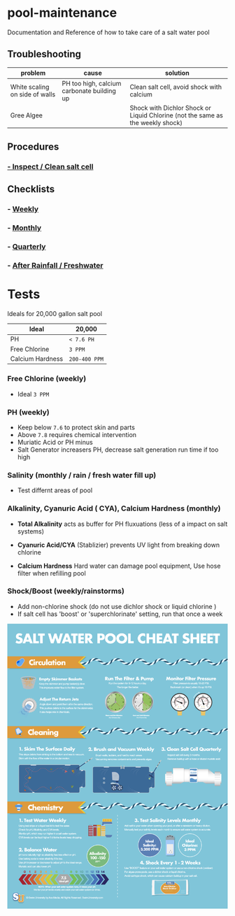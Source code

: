 # pool-maintenance

Documentation and Reference of how to take care of a salt water pool

## Troubleshooting

| problem| cause | solution| 
| --- | --- | --- | 
| White scaling on side of walls | PH too high, calcium carbonate building up| Clean salt cell, avoid shock with calcium | 
| Gree Algee | | Shock with Dichlor Shock or Liquid Chlorine (not the same as the weekly shock)|


## Procedures

### [- Inspect / Clean salt cell](/procedures/inspect%20salt%20cell.md)



## Checklists

### - [Weekly](/checklists/weekly.md)
### - [Monthly](/checklists/monthly.md)
### - [Quarterly](/checklists/quarterly.md)
### - [After Rainfall / Freshwater](/checklists/rainfall.md)


# Tests

Ideals for 20,000 gallon salt pool

| Ideal | 20,000 | 
| --- | --- | 
| PH | `< 7.6 PH` | 
| Free Chlorine | `3 PPM` | 
| Calcium Hardness | `200-400 PPM`| 

### Free Chlorine (weekly)

- Ideal `3 PPM`

### PH (weekly)

- Keep below `7.6` to protect skin and parts
- Above `7.8` requires chemical intervention
- Muriatic Acid or PH minus 
- Salt Generator increasers PH, decrease salt generation run time if too high

### Salinity (monthly / rain / fresh water fill up)

- Test differnt areas of pool

### Alkalinity, Cyanuric Acid ( CYA), Calcium Hardness (monthly)

- **Total Alkalinity** acts as buffer for PH fluxuations (less of a impact on salt systems)

- **Cyanuric Acid/CYA** (Stablizier) prevents UV light from breaking down chlorine

- **Calcium Hardness** Hard water can damage pool equipment, Use hose filter when refilling pool



### Shock/Boost (weekly/rainstorms)


- Add non-chlorine shock (do not use dichlor shock or liquid chlorine )
- If salt cell has 'boost' or 'superchlorinate' setting, run that once a week 


![](/files/Salt%20Water%20Pool%20Care%20Cheat%20Sheet.png)